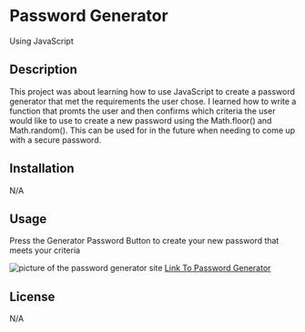 # Password Generator
Using JavaScript 

## Description
This project was about learning how to use JavaScript to create a password generator that met the requirements the user chose. I learned how to write a function that promts the user and then confirms which criteria the user would like to use to create a new password using the Math.floor() and Math.random(). This can be used for in the future when needing to come up with a secure password. 


## Installation

N/A

## Usage

Press the Generator Password Button to create your new password that meets your criteria 

<img src= "assests/Screen Shot 2023-02-10 at 12.10.43 PM.png" alt="picture of the password generator site">
<a href = "https://kr1istin.github.io/Password-Generator/">Link To Password Generator</a>

## License
N/A
